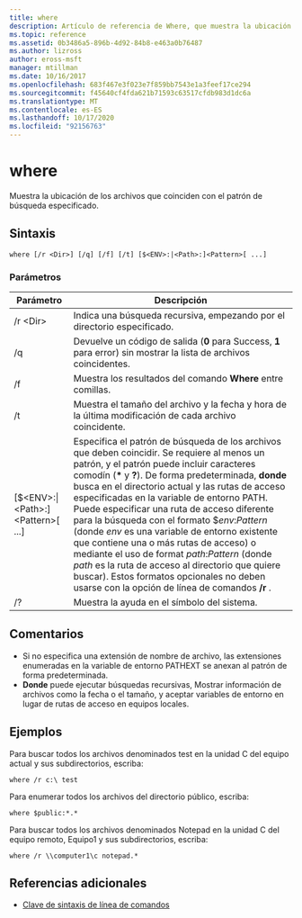 ```yaml
---
title: where
description: Artículo de referencia de Where, que muestra la ubicación de los archivos que coinciden con el patrón de búsqueda especificado.
ms.topic: reference
ms.assetid: 0b3486a5-896b-4d92-84b8-e463a0b76487
ms.author: lizross
author: eross-msft
manager: mtillman
ms.date: 10/16/2017
ms.openlocfilehash: 683f467e3f023e7f859bb7543e1a3feef17ce294
ms.sourcegitcommit: f45640cf4fda621b71593c63517cfdb983d1dc6a
ms.translationtype: MT
ms.contentlocale: es-ES
ms.lasthandoff: 10/17/2020
ms.locfileid: "92156763"
---
```

# <a name="where"></a>where



Muestra la ubicación de los archivos que coinciden con el patrón de búsqueda especificado.



## <a name="syntax"></a>Sintaxis

```
where [/r <Dir>] [/q] [/f] [/t] [$<ENV>:|<Path>:]<Pattern>[ ...]
```

### <a name="parameters"></a>Parámetros

|Parámetro|Descripción|
|---------|-----------|
|/r \<Dir>|Indica una búsqueda recursiva, empezando por el directorio especificado.|
|/q|Devuelve un código de salida (**0** para Success, **1** para error) sin mostrar la lista de archivos coincidentes.|
|/f|Muestra los resultados del comando **Where** entre comillas.|
|/t|Muestra el tamaño del archivo y la fecha y hora de la última modificación de cada archivo coincidente.|
|[$\<ENV>:\|\<Path>:]\<Pattern>[ ...]|Especifica el patrón de búsqueda de los archivos que deben coincidir. Se requiere al menos un patrón, y el patrón puede incluir caracteres comodín (**&#42;** y **?**). De forma predeterminada, **donde** busca en el directorio actual y las rutas de acceso especificadas en la variable de entorno PATH. Puede especificar una ruta de acceso diferente para la búsqueda con el formato $*env*:*Pattern* (donde *env* es una variable de entorno existente que contiene una o más rutas de acceso) o mediante el uso de format *path*:*Pattern* (donde *path* es la ruta de acceso al directorio que quiere buscar). Estos formatos opcionales no deben usarse con la opción de línea de comandos **/r** .|
|/?|Muestra la ayuda en el símbolo del sistema.|

## <a name="remarks"></a>Comentarios

-   Si no especifica una extensión de nombre de archivo, las extensiones enumeradas en la variable de entorno PATHEXT se anexan al patrón de forma predeterminada.
-   **Donde** puede ejecutar búsquedas recursivas, Mostrar información de archivos como la fecha o el tamaño, y aceptar variables de entorno en lugar de rutas de acceso en equipos locales.

## <a name="examples"></a>Ejemplos

Para buscar todos los archivos denominados test en la unidad C del equipo actual y sus subdirectorios, escriba:
```
where /r c:\ test
```
Para enumerar todos los archivos del directorio público, escriba:
```
where $public:*.*
```
Para buscar todos los archivos denominados Notepad en la unidad C del equipo remoto, Equipo1 y sus subdirectorios, escriba:
```
where /r \\computer1\c notepad.*
```

## <a name="additional-references"></a>Referencias adicionales

- [Clave de sintaxis de línea de comandos](command-line-syntax-key.md)